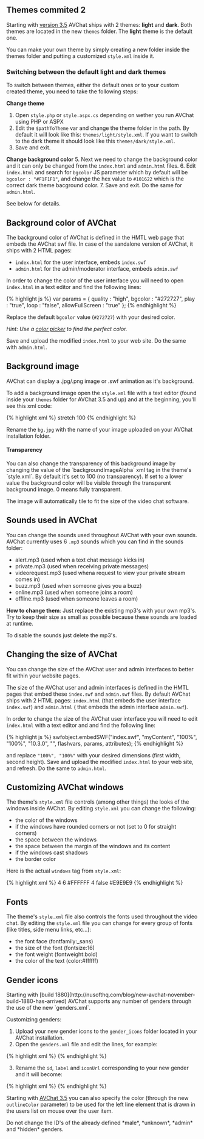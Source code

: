 
<h2 id="changing-themes">Themes commited 2</h2>

Starting with [version  3.5](http://avchat.net/blog/avchat-3-5-now-available-with-major-redesign-and-themes/) AVChat ships with 2 themes: **light** and **dark**. Both themes are located in the new `themes` folder. The **light** theme is the default one.

You can make your own theme by simply creating a new folder inside the themes folder and putting a customized `style.xml` inside it.

### Switching between the default light and dark themes

To switch between themes, either the default ones or to your custom created theme, you need to take the following steps:

**Change theme**
1. Open `style.php` or `style.aspx.cs` depending on wether you run AVChat using PHP or ASPX
2. Edit the `$pathToTheme` var and change the theme folder in the path. By default it will look like this: `themes/light/style.xml`. If you want to switch to the dark theme it should look like this `themes/dark/style.xml`.
4. Save and exit.

**Change background color**
5. Next we need to change the background color and it can only be changed from the `index.html` and `admin.html` files.
6. Edit `index.html` and search for `bgcolor` JS parameter which by default will be `bgcolor : "#F1F1F1"`, and change the hex value to `#101622` which is the correct dark theme bacground color.
7. Save and exit. Do the same for `admin.html`.

See below for details.

<h2 id="changing-bg-color">Background color of AVChat</h2>

The background color of AVChat is defined in the HMTL web page that embeds the AVChat swf file. In case of the sandalone version of AVChat, it ships with 2 HTML pages:
* `index.html` for the user interface, embeds `index.swf`
* `admin.html` for the admin/moderator interface, embeds `admin.swf`

In order to change the color of the user interface you will need to open `index.html` in a text editor and find the following lines:

{% highlight js %}
var params = {
  quality : "high",
  bgcolor : "#272727",
  play : "true",
  loop : "false",
  allowFullScreen : "true"
};
{% endhighlight %}

Replace the default `bgcolor` value (`#272727`) with your desired color.

*Hint: Use a [color picker](http://www.colorpicker.com/) to find the perfect color.*

Save and upload the modified `index.html` to your web site. Do the same with `admin.html`.

<h2 id="changing-bg-image">Background image</h2>
<p class="lead">AVChat can display a .jpg/.png image or .swf animation as it's background.</p>

To add a background image open the `style.xml` file with a text editor (found inside your `themes` folder for AVChat 3.5 and up) and at the beginning, you'll see this xml code:

{% highlight xml %}
<backgroundArea>
  <backgroundImageUrl></backgroundImageUrl>
  <backgroundImageScale>stretch</backgroundImageScale>
  <backgroundImageAlpha>100</backgroundImageAlpha>
</backgroundArea>
{% endhighlight %}

Rename the `bg.jpg` with the name of your image uploaded on your AVChat installation folder.

<div class="bs-callout bs-callout-info" id="callout-tables-responsive-overflow"> <h4>Transparency</h4> <p markdown="1">You can also change the transparency of this background image by changing the value of the `backgroundImageAlpha` xml tag in the theme's `style.xml`. By default it's set to 100 (no transparency). If set to a lower value the background color will be visible through the transparent background image. 0 means fully transparent.
</p> </div>


The image will automatically tile to fit the size of the video chat software.

<h2 id="changing-sounds">Sounds used in AVChat</h2>

You can change the sounds used throughout AVChat with your own sounds. AVChat currently uses 6 `.mp3` sounds which you can find in the sounds folder:

* alert.mp3 (used when a text chat message kicks in)
* private.mp3 (used when receiving private messages)
* videorequest.mp3 (used whena request to view your private stream comes in)
* buzz.mp3 (used when someone gives you a buzz)
* online.mp3 (used when someone joins a room)
* offline.mp3 (used when someone leaves a room)

**How to change them**: Just replace the existing mp3's with your own mp3's. Try to keep their size as small as possible because these sounds are loaded at runtime.

To disable the sounds just delete the mp3's.

<h2 id="changing-size">Changing the size of AVChat</h2>

<p class="lead">You can change the size of the AVChat user and admin interfaces to better fit within your website pages.</p>

The size of the AVChat user and admin interfaces is defined in the HMTL pages that embed these `index.swf` and `admin.swf` files. By default AVChat ships with 2 HTML pages: `index.html` (that embeds the user interface `index.swf`) and `admin.html` ( that embeds the admin interface `admin.swf`).

In order to change the size of the AVChat user interface  you will need to edit `index.html` with a text editor and and find the following line:

{% highlight js %}
swfobject.embedSWF("index.swf", "myContent", "100%", "100%", "10.3.0", "", flashvars, params, attributes);
{% endhighlight %}

and replace `"100%", "100%"` with your desired dimensions (first width, second height). Save and upload the modified `index.html` to your web site, and refresh. Do the same to `admin.html`.

<h2 id="changing-window-looks">Customizing AVChat windows</h2>

The theme's `style.xml` file controls (among other things) the looks of the windows inside AVChat. By editing `style.xml` you can change the following:

* the color of the windows
* if the windows have rounded corners or not (set to 0 for straight corners)
* the space between the windows
* the space between the margin of the windows and its content
* if the windows cast shadows
* the border color

Here is the actual `windows` tag from `style.xml`:

{% highlight xml %}
<windows>
	<margin>4</margin>
	<padding>6</padding>
	<backgroundcolor>#FFFFFF</backgroundcolor>
	<cornerradius>4</cornerradius>
	<windowsCastShadows>false</windowsCastShadows>
	<borderColor>#E9E9E9</borderColor>
</windows>
{% endhighlight %}

<h2 id="changing-fonts">Fonts</h2>

The theme's `style.xml` file also controls the fonts used throughout the video chat. By editing the `style.xml` file you can change for every group of fonts (like titles, side menu links, etc...):

* the font face (fontfamily:\_sans)
* the size of the font (fontsize:16)
* the font weight (fontweight:bold)
* the color of the text (color:#ffffff)

<h2 id="changing-gender-icons">Gender icons</h2>

<p class="lead" markdown="1">Starting with [build 1880](http://nusofthq.com/blog/new-avchat-november-build-1880-has-arrived) AVChat supports any number of genders through the use of the new `genders.xml`.</p>

Customizing genders:

1. Upload your new gender icons to the `gender_icons` folder located in your AVChat installation.
2. Open the `genders.xml` file and edit the lines, for example:

{% highlight xml %}
<gender id="cat" label="Cheshire Cat" iconUrl="gender_icons/cheshire_cat_32.png" adminOnly="false" sortPriority="b" outlineColor ="0x577ce5" />
{% endhighlight %}

3. Rename the `id`, `label` and `iconUrl` corresponding to your new gender and it will become:

{% highlight xml %}
<gender id="polar_bear" label="Polar Bear" iconUrl="gender_icons/polar_bear.png" adminOnly="false" sortPriority="b" outlineColor ="0x577ce5" />
{% endhighlight %}


Starting with [AVChat 3.5](http://avchat.net/blog/avchat-3-5-now-available-with-major-redesign-and-themes/) you can also specify the color (through the new `outlineColor` parameter) to be used for the left line element that is drawn in the users list on mouse over the user item.

<div class="alert alert-warning" role="alert"><p markdown="1">Do not change the ID's of the already defined  *male*, *unknown*, *admin* and *hidden* genders.</p></div>
